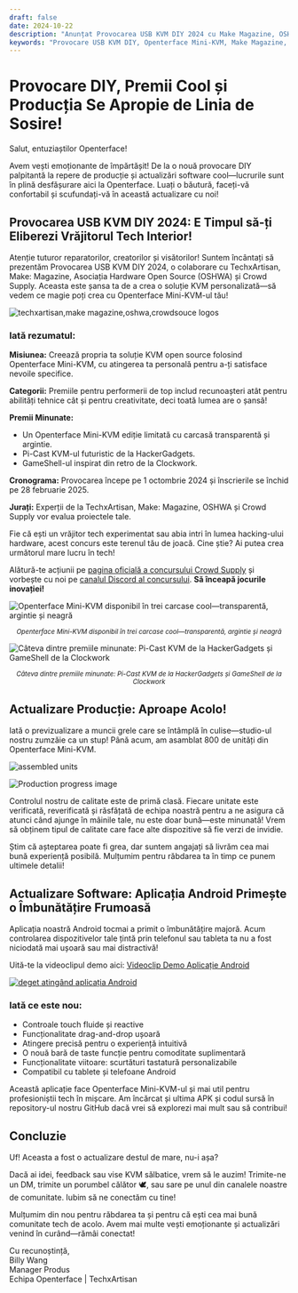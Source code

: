 ```yaml
---
draft: false
date: 2024-10-22
description: "Anunțat Provocarea USB KVM DIY 2024 cu Make Magazine, OSHWA și Crowd Supply! Câștigă premii exclusive incluzând Mini-KVM ediție limitată. Plus: 800 de unități asamblate, lansarea aplicației Android îmbunătățite și actualizarea progresului de producție."
keywords: "Provocare USB KVM DIY, Openterface Mini-KVM, Make Magazine, OSHWA, Crowd Supply, concurs hardware, actualizare aplicație Android, progres producție, competiție tehnologică, electronică DIY, hacking hardware, KVM ediție limitată, Pi-Cast KVM, GameShell, hardware open source"
---
```


# Provocare DIY, Premii Cool și Producția Se Apropie de Linia de Sosire!

Salut, entuziaștilor Openterface!

Avem vești emoționante de împărtășit! De la o nouă provocare DIY palpitantă la repere de producție și actualizări software cool—lucrurile sunt în plină desfășurare aici la Openterface. Luați o băutură, faceți-vă confortabil și scufundați-vă în această actualizare cu noi!

## Provocarea USB KVM DIY 2024: E Timpul să-ți Eliberezi Vrăjitorul Tech Interior!

Atenție tuturor reparatorilor, creatorilor și visătorilor! Suntem încântați să prezentăm Provocarea USB KVM DIY 2024, o colaborare cu TechxArtisan, Make: Magazine, Asociația Hardware Open Source (OSHWA) și Crowd Supply. Aceasta este șansa ta de a crea o soluție KVM personalizată—să vedem ce magie poți crea cu Openterface Mini-KVM-ul tău!

![techxartisan,make magazine,oshwa,crowdsouce logos](https://www.crowdsupply.com/img/edd0/923e0840-1232-47f1-b007-ab2023c5edd0/openterface-241017-03_jpg_md-xl.jpg)

### Iată rezumatul:

**Misiunea:** Creează propria ta soluție KVM open source folosind Openterface Mini-KVM, cu atingerea ta personală pentru a-ți satisface nevoile specifice.

**Categorii:** Premiile pentru performerii de top includ recunoașteri atât pentru abilități tehnice cât și pentru creativitate, deci toată lumea are o șansă!

**Premii Minunate:**

- Un Openterface Mini-KVM ediție limitată cu carcasă transparentă și argintie.
- Pi-Cast KVM-ul futuristic de la HackerGadgets.
- GameShell-ul inspirat din retro de la Clockwork.

**Cronograma:** Provocarea începe pe 1 octombrie 2024 și înscrierile se închid pe 28 februarie 2025.

**Jurați:** Experții de la TechxArtisan, Make: Magazine, OSHWA și Crowd Supply vor evalua proiectele tale.

Fie că ești un vrăjitor tech experimentat sau abia intri în lumea hacking-ului hardware, acest concurs este terenul tău de joacă. Cine știe? Ai putea crea următorul mare lucru în tech!

Alătură-te acțiunii pe [pagina oficială a concursului Crowd Supply](https://www.crowdsupply.com/techxartisan/usb-kvm-diy-challenge-2024) și vorbește cu noi pe [canalul Discord al concursului](https://discord.com/invite/YhKVzDujkT). **Să înceapă jocurile inovației!**

![Openterface Mini-KVM disponibil în trei carcase cool—transparentă, argintie și neagră](https://www.crowdsupply.com/img/54d6/9eba8416-7d7d-428d-b92a-934c526a54d6/openterface-241017-06_jpg_md-xl.jpg)
<p style="text-align: center;"><small><em>Openterface Mini-KVM disponibil în trei carcase cool—transparentă, argintie și neagră</em></small></p>

![Câteva dintre premiile minunate: Pi-Cast KVM de la HackerGadgets și GameShell de la Clockwork](https://www.crowdsupply.com/img/407d/f83d375b-2711-4c8b-99e4-537b6704407d/openterface-241017-07_jpg_md-xl.jpg)
<p style="text-align: center;"><small><em>Câteva dintre premiile minunate: Pi-Cast KVM de la HackerGadgets și GameShell de la Clockwork</em></small></p>

## Actualizare Producție: Aproape Acolo!

Iată o previzualizare a muncii grele care se întâmplă în culise—studio-ul nostru zumzăie ca un stup! Până acum, am asamblat 800 de unități din Openterface Mini-KVM.

![assembled units](https://www.crowdsupply.com/img/7d41/ed50b569-b923-44c6-b6b3-f10ebd807d41/openterface-241017-02_jpg_md-xl.jpg)

![Production progress image](https://www.crowdsupply.com/img/3ff4/cde3e357-c25b-4990-bc06-de01048f3ff4/openterface-241017-08_jpg_md-xl.jpg)

Controlul nostru de calitate este de primă clasă. Fiecare unitate este verificată, reverificată și răsfățată de echipa noastră pentru a ne asigura că atunci când ajunge în mâinile tale, nu este doar bună—este minunată! Vrem să obținem tipul de calitate care face alte dispozitive să fie verzi de invidie.

Știm că așteptarea poate fi grea, dar suntem angajați să livrăm cea mai bună experiență posibilă. Mulțumim pentru răbdarea ta în timp ce punem ultimele detalii!

## Actualizare Software: Aplicația Android Primește o Îmbunătățire Frumoasă

Aplicația noastră Android tocmai a primit o îmbunătățire majoră. Acum controlarea dispozitivelor tale țintă prin telefonul sau tableta ta nu a fost niciodată mai ușoară sau mai distractivă!

Uită-te la videoclipul demo aici: [Videoclip Demo Aplicație Android](https://x.com/TechxArtisan/status/1840587612148699398)

[![deget atingând aplicația Android](https://www.crowdsupply.com/img/5615/a94c1a0e-ef15-4f4a-a438-c40e58be5615/openterface-241017-04_jpg_gallery-lg.jpg)](https://x.com/TechxArtisan/status/1840587612148699398)

### Iată ce este nou:
- Controale touch fluide și reactive
- Funcționalitate drag-and-drop ușoară
- Atingere precisă pentru o experiență intuitivă
- O nouă bară de taste funcție pentru comoditate suplimentară
- Funcționalitate viitoare: scurtături tastatură personalizabile
- Compatibil cu tablete și telefoane Android

Această aplicație face Openterface Mini-KVM-ul și mai util pentru profesioniștii tech în mișcare. Am încărcat și ultima APK și codul sursă în repository-ul nostru GitHub dacă vrei să explorezi mai mult sau să contribui!

## Concluzie

Uf! Aceasta a fost o actualizare destul de mare, nu-i așa?

Dacă ai idei, feedback sau vise KVM sălbatice, vrem să le auzim! Trimite-ne un DM, trimite un porumbel călător 🕊️, sau sare pe unul din canalele noastre de comunitate. Iubim să ne conectăm cu tine!

Mulțumim din nou pentru răbdarea ta și pentru că ești cea mai bună comunitate tech de acolo. Avem mai multe vești emoționante și actualizări venind în curând—rămâi conectat!

Cu recunoștință,  
Billy Wang  
Manager Produs  
Echipa Openterface | TechxArtisan
